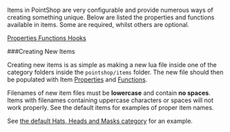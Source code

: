 <p class="lead">Items in PointShop are very configurable and provide numerous ways of creating something unique. Below are listed the properties and functions available in items. Some are required, whilst others are optional.</p>

<a href="/items/properties" class="button">Properties <i class="fa fa-chevron-right"></i></a> <a href="/items/functions" class="button">Functions <i class="fa fa-chevron-right"></i></a> <a href="/items/hooks" class="button">Hooks <i class="fa fa-chevron-right"></i></a>

###<a name="creating-new-items"></a>Creating New Items

Creating new items is as simple as making a new lua file inside one of the category folders inside the `pointshop/items` folder. The new file should then be populated with Item [Properties](/items/properties) and [Functions](/items/functions).

<p class="warning"><i class="fa fa-warning"></i> Filenames of new item files must be <strong>lowercase</strong> and contain <strong>no spaces</strong>. Items with filenames containing uppercase characters or spaces will not work properly. See the default items for examples of proper item names.</p>

See [the default Hats, Heads and Masks category](https://github.com/adamdburton/pointshop/blob/master/lua/items/headshatsmasks/__category.lua) for an example.